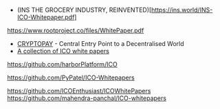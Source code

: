 

* (INS THE GROCERY INDUSTRY, REINVENTED)[https://ins.world/INS-ICO-Whitepaper.pdf]

https://www.rootproject.co/files/WhitePaper.pdf

* [CRYPTOPAY](https://ico.cryptopay.me/ico_cpay_wp.pdf) - Central Entry Point to a Decentralised World
* [A collection of ICO white papers](https://github.com/masonicGIT/ico-whitepapers)

https://github.com/harborPlatform/ICO

https://github.com/PyPatel/ICO-Whitepapers


https://github.com/ICOEnthusiast/ICOWhitePapers
https://github.com/mahendra-panchal/ICO-whitepapers
